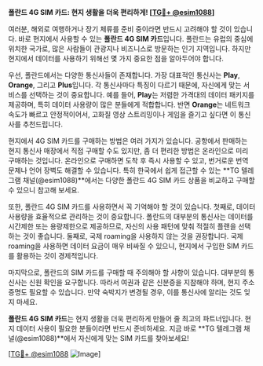 **폴란드 4G SIM 카드: 현지 생활을 더욱 편리하게! [[TG💪+ @esim1088](https://t.me/s/esim1088)]**

여러분, 해외로 여행하거나 장기 체류를 준비 중이라면 반드시 고려해야 할 것이 있습니다. 바로 현지에서 사용할 수 있는 **폴란드 4G SIM 카드**입니다. 폴란드는 유럽의 중심에 위치한 국가로, 많은 사람들이 관광지나 비즈니스로 방문하는 인기 지역입니다. 하지만 현지에서 데이터를 사용하기 위해선 몇 가지 중요한 점을 알아두어야 합니다.

우선, 폴란드에서는 다양한 통신사들이 존재합니다. 가장 대표적인 통신사는 **Play**, **Orange**, 그리고 **Plus**입니다. 각 통신사마다 특징이 다르기 때문에, 자신에게 맞는 서비스를 선택하는 것이 중요합니다. 예를 들어, **Play**는 저렴한 가격대의 데이터 패키지를 제공하며, 특히 데이터 사용량이 많은 분들에게 적합합니다. 반면 **Orange**는 네트워크 속도가 빠르고 안정적이어서, 고화질 영상 스트리밍이나 게임을 즐기고 싶다면 이 통신사를 추천드립니다.

현지에서 4G SIM 카드를 구매하는 방법은 여러 가지가 있습니다. 공항에서 판매하는 현지 통신사 매장에서 직접 구매할 수도 있지만, 좀 더 편리한 방법은 온라인으로 미리 구매하는 것입니다. 온라인으로 구매하면 도착 후 즉시 사용할 수 있고, 번거로운 번역 문제나 언어 장벽도 해결할 수 있습니다. 특히 한국에서 쉽게 접근할 수 있는 **TG 텔레그램 채널(@esim1088)**에서는 다양한 폴란드 4G SIM 카드 상품을 비교하고 구매할 수 있으니 참고해 보세요.

또한, 폴란드 4G SIM 카드를 사용하면서 꼭 기억해야 할 것이 있습니다. 첫째로, 데이터 사용량을 효율적으로 관리하는 것이 중요합니다. 폴란드의 대부분의 통신사는 데이터를 시간제한 또는 용량제한으로 제공하므로, 자신의 사용 패턴에 맞춰 적절히 플랜을 선택하는 것이 좋습니다. 둘째로, 국제 roaming을 사용하지 않는 것을 권장합니다. 국제 roaming을 사용하면 데이터 요금이 매우 비싸질 수 있으니, 현지에서 구입한 SIM 카드를 활용하는 것이 경제적입니다.

마지막으로, 폴란드의 SIM 카드를 구매할 때 주의해야 할 사항이 있습니다. 대부분의 통신사는 신원 확인을 요구합니다. 따라서 여권과 같은 신분증을 지참해야 하며, 현지 주소 증명도 필요할 수 있습니다. 만약 숙박지가 변경될 경우, 이를 통신사에 알리는 것도 잊지 마세요.

**폴란드 4G SIM 카드**는 현지 생활을 더욱 편리하게 만들어 줄 최고의 파트너입니다. 현지 데이터 사용이 필요한 분들이라면 반드시 준비하세요. 지금 바로 **TG 텔레그램 채널(@esim1088)**에서 자신에게 맞는 SIM 카드를 찾아보세요!

[[TG💪+ @esim1088](https://t.me/s/esim1088) ![Image](https://i.postimg.cc/Y0z9fWf4/image.png)]